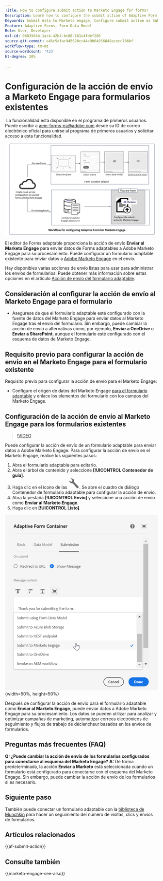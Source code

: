 ```yaml
---
Title: How to configure submit action to Marketo Engage for forms?
Description: Learn how to configure the submit action of Adaptive Form to send data to Marketo Engage.
Keywords: Submit data to Marketo engage, Configure submit action as Submit to Marketo Engage
Feature: Adaptive Forms, Form Data Model
Role: User, Developer
exl-id: 0683564b-1ac4-42b4-bc08-101c4fdef286
source-git-commit: e46c5afac945620cc44e9064956848acecc786bf
workflow-type: tm+mt
source-wordcount: '433'
ht-degree: 20%

---
```


# Configuración de la acción de envío a Marketo Engage para formularios existentes

<span class="preview"> La funcionalidad está disponible en el programa de primeros usuarios. Puede escribir a aem-forms-ea@adobe.com desde su ID de correo electrónico oficial para unirse al programa de primeros usuarios y solicitar acceso a esta funcionalidad. </span>

![Flujo de trabajo](/help/forms/assets/workflow-marketo-3.png)

El editor de Forms adaptable proporciona la acción de envío **Enviar al Marketo Engage** para enviar datos de Forms adaptables a Adobe Marketo Engage para su procesamiento. Puede configurar un formulario adaptable existente para enviar datos a [Adobe Marketo Engage](https://experienceleague.adobe.com/es/docs/marketo/using/home) en el envío.

Hay disponibles varias acciones de envío listas para usar para administrar los envíos de formularios. Puede obtener más información sobre estas opciones en el artículo [Acción de envío del formulario adaptable](/help/forms/configure-submit-actions-core-components.md).

## Consideración al configurar la acción de envío al Marketo Engage para el formulario

* Asegúrese de que el formulario adaptable esté configurado con la fuente de datos del Marketo Engage para enviar datos al Marketo Engage tras el envío del formulario. Sin embargo, puede cambiar la acción de envío a alternativas como, por ejemplo, **Enviar a OneDrive** o **Enviar a SharePoint**, aunque el formulario esté configurado con el esquema de datos de Marketo Engage.

## Requisito previo para configurar la acción de envío en el Marketo Engage para el formulario existente

Requisito previo para configurar la acción de envío para el Marketo Engage:

* Configure el origen de datos del Marketo Engage [para el formulario adaptable](/help/forms/use-marketo-engage-data-source-in-form.md) y enlace los elementos del formulario con los campos del Marketo Engage.

## Configuración de la acción de envío al Marketo Engage para los formularios existentes

>[!VIDEO](https://video.tv.adobe.com/v/3442866/submit-action-marketo-engage-marketo-aem-aem-forms-engage)

Puede configurar la acción de envío de un formulario adaptable para enviar datos a Adobe Marketo Engage. Para configurar la acción de envío en el Marketo Engage, realice los siguientes pasos:

1. Abra el formulario adaptable para editarlo.
2. Abra el árbol de contenido y seleccione **[!UICONTROL Contenedor de guía]**.
3. Haga clic en el icono de las ![Propiedades del contenedor del formulario adaptable](/help/forms/assets/configure-icon.svg). Se abre el cuadro de diálogo Contenedor de formulario adaptable para configurar la acción de envío.
4. Abra la pestaña **[!UICONTROL Envío]** y seleccione una acción de envío como **Enviar al Marketo Engage**.
5. Haga clic en **[!UICONTROL Listo]**.

![Acción de envío de Marketo](/help/forms/assets/marketo-engage-submit-action.png){width=50%, height=50%}


Después de configurar la acción de envío para el formulario adaptable como **Enviar al Marketo Engage**, puede enviar datos a Adobe Marketo Engage para su procesamiento. Los datos se pueden utilizar para analizar y optimizar campañas de marketing, automatizar correos electrónicos de seguimiento y flujos de trabajo de déclencheur basados en los envíos de formularios.

## Preguntas más frecuentes (FAQ)

**Q: ¿Puede cambiar la acción de envío de los formularios configurados para conectarse al esquema del Marketo Engage?**
**A:** De forma predeterminada, la acción **Enviar a Marketo** está seleccionada cuando un formulario está configurado para conectarse con el esquema del Marketo Engage. Sin embargo, puede cambiar la acción de envío de los formularios si es necesario.

## Siguiente paso

También puede conectar un formulario adaptable con la [biblioteca de Munchkin](https://experienceleague.adobe.com/es/docs/marketo/using/product-docs/administration/setup/munchkin) para hacer un seguimiento del número de visitas, clics y envíos de formularios.

## Artículos relacionados

{{af-submit-action}}

## Consulte también

{{marketo-engage-see-also}}
